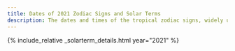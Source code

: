 ```yaml
---
title: Dates of 2021 Zodiac Signs and Solar Terms
description: The dates and times of the tropical zodiac signs, widely used in western astrology, and solar terms of year 2021
---
```

{% include_relative _solarterm_details.html year="2021" %}
